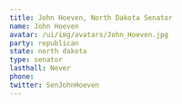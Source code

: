 ```yaml
---
title: John Hoeven, North Dakota Senator
name: John Hoeven
avatar: /ui/img/avatars/John_Hoeven.jpg
party: republican
state: north dakota
type: senator
lasthall: Never
phone: 
twitter: SenJohnHoeven
---
```

